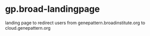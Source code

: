 # gp.broad-landingpage
landing page to redirect users from genepattern.broadinstitute.org to cloud.genepattern.org
